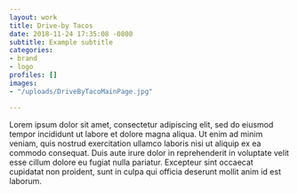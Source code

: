 ```yaml
---
layout: work
title: Drive-by Tacos
date: 2018-11-24 17:35:08 -0800
subtitle: Example subtitle
categories:
- brand
- logo
profiles: []
images:
- "/uploads/DriveByTacoMainPage.jpg"

---
```


Lorem ipsum dolor sit amet, consectetur adipiscing elit, sed do eiusmod tempor incididunt ut labore et dolore magna aliqua. Ut enim ad minim veniam, quis nostrud exercitation ullamco laboris nisi ut aliquip ex ea commodo consequat. Duis aute irure dolor in reprehenderit in voluptate velit esse cillum dolore eu fugiat nulla pariatur. Excepteur sint occaecat cupidatat non proident, sunt in culpa qui officia deserunt mollit anim id est laborum.
